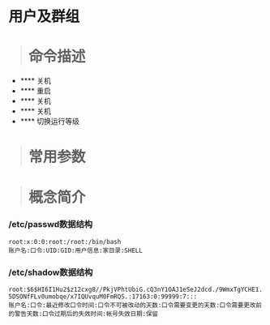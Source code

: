# 用户及群组 #
> # 命令描述 #

* **** 关机
* **** 重启
* **** 关机
* **** 关机
* **** 切换运行等级

> # 常用参数 #


> # 概念简介 #

### /etc/passwd数据结构 ###
`root:x:0:0:root:/root:/bin/bash`  
`账户名:口令:UID:GID:用户信息:家目录:SHELL`
### /etc/shadow数据结构 ###
`root:$6$HI6I1Hu2$z12cxg8//PkjVPhtUbiG.cQ3nY1OAJ1eSeJ2dcd./9WmxTgYCHE1.5DSONfFLv0umobqe/x7IQUvquM0FmRQS.:17163:0:99999:7:::`  
`账户名:口令:最近修改口令时间:口令不可被改动的天数:口令需要变更的天数:口令需要更改前的警告天数:口令过期后的失效时间:帐号失效日期:保留`
